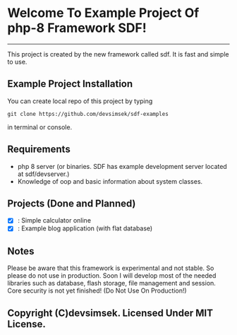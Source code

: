 # Welcome To Example Project Of php-8 Framework SDF!
---
This project is created by the new framework called sdf. It is fast and simple to use.

## Example Project Installation
You can create local repo of this project by typing
```
git clone https://github.com/devsimsek/sdf-examples
```
in terminal or console.

## Requirements
- php 8 server (or binaries. SDF has example development server located at sdf/devserver.)
- Knowledge of oop and basic information about system classes.

## Projects (Done and Planned)
- [x] : Simple calculator online
- [x] : Example blog application (with flat database)

## Notes
Please be aware that this framework is experimental and not stable. So please do not use in production.
Soon I will develop most of the needed libraries such as database, flash storage, file management and session.
Core security is not yet finished! (Do Not Use On Production!)

## Copyright (C)devsimsek. Licensed Under MIT License.
